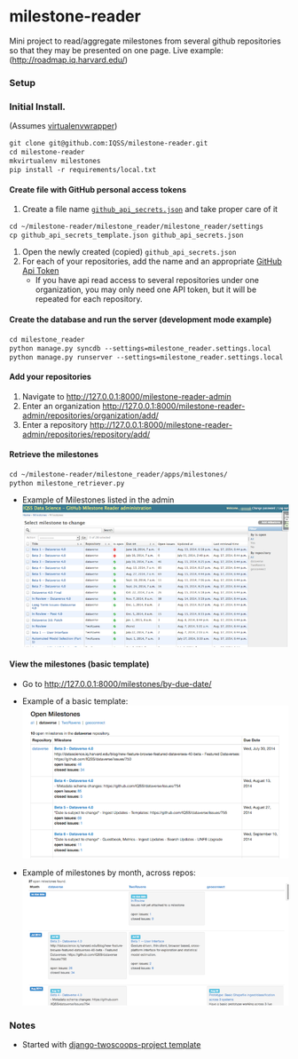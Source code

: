 milestone-reader
================

Mini project to read/aggregate milestones from several github repositories so that they may be presented on one page.
Live example: (http://roadmap.iq.harvard.edu/)

### Setup

### Initial Install.  

(Assumes [virtualenvwrapper](http://virtualenvwrapper.readthedocs.org/en/latest/install.html#basic-installation))

```
git clone git@github.com:IQSS/milestone-reader.git
cd milestone-reader
mkvirtualenv milestones
pip install -r requirements/local.txt
```

#### Create file with GitHub personal access tokens

1.  Create a file name [```github_api_secrets.json```](https://github.com/IQSS/milestone-reader/blob/master/milestone_reader/milestone_reader/settings/github_api_secrets_template.json) and take proper care of it

```
cd ~/milestone-reader/milestone_reader/milestone_reader/settings
cp github_api_secrets_template.json github_api_secrets.json
```

1. Open the newly created (copied) ```github_api_secrets.json```
1. For each of your repositories, add the name and an appropriate [GitHub Api Token](https://github.com/blog/1509-personal-api-tokens)
   * If you have api read access to several repositories under one organization, you may only need one API token, but it will be repeated for each repository.


#### Create the database and run the server (development mode example)

```
cd milestone_reader
python manage.py syncdb --settings=milestone_reader.settings.local
python manage.py runserver --settings=milestone_reader.settings.local
```

#### Add your repositories

1. Navigate to http://127.0.0.1:8000/milestone-reader-admin
1. Enter an organization http://127.0.0.1:8000/milestone-reader-admin/repositories/organization/add/
1. Enter a repository http://127.0.0.1:8000/milestone-reader-admin/repositories/repository/add/

#### Retrieve the milestones

```
cd ~/milestone-reader/milestone_reader/apps/milestones/
python milestone_retriever.py
```

* Example of Milestones listed in the admin
![retrieved milestones](https://github.com/IQSS/milestone-reader/blob/master/milestone_reader/static/images/retrieved_milestones.png)

#### View the milestones (basic template)

* Go to http://127.0.0.1:8000/milestones/by-due-date/

* Example of a basic template:
![open issues list](https://github.com/IQSS/milestone-reader/blob/master/milestone_reader/static/images/open_milestones.png)

* Example of milestones by month, across repos:
![open issues list](https://github.com/IQSS/milestone-reader/blob/master/milestone_reader/static/images/milestones_by_month.png)

### Notes

* Started with [django-twoscoops-project template](https://github.com/twoscoops/django-twoscoops-project)

